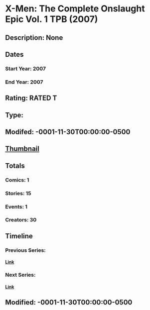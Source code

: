 # X-Men: The Complete Onslaught Epic Vol. 1 TPB (2007)
## Description: None
## Dates
### Start Year: 2007
### End Year: 2007
## Rating: RATED T
## Type: 
## Modifed: -0001-11-30T00:00:00-0500
## [Thumbnail](http://i.annihil.us/u/prod/marvel/i/mg/b/f0/4bc38a57ab09a.jpg)
## Totals
### Comics: 1
### Stories: 15
### Events: 1
### Creators: 30
## Timeline
### Previous Series: 
#### [Link]()
### Next Series: 
#### [Link]()
## Modified: -0001-11-30T00:00:00-0500